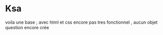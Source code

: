 # Ksa
voila une base ; avec html et css encore pas tres fonctionnel , aucun objet question encore crée
